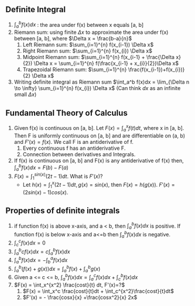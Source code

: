 ## Definite Integral
1. $\int_a^b f(x)dx$ : the area under f(x) between x equals [a, b]
2. Riemann sum: using finite $\Delta x$  to approximate the area under f(x) between [a, b], where $\Delta x = \frac{b-a}{n}$
	1. Left Riemann sum: $\sum_{i=1}^{n} f(x_{i-1}) \Delta x$
	2. Right Riemann sum: $\sum_{i=1}^{n} f(x_{i}) \Delta x$
	3. Midpoint Riemann sum: $\sum_{i=1}^{n} f(x_{i-1} + \frac{\Delta x}{2}) \Delta x = \sum_{i=1}^{n} f(\frac{x_{i-1} + x_{i}}{2})\Delta x$
	4. Trapezoidal Riemann sum: $\sum_{i=1}^{n} \frac{f(x_{i-1})+f(x_{i})}{2} \Delta x$
3. Writing definite integral as Riemann sum $\int_a^b f(x)dx = \lim_{\Delta n \to \infty} \sum_{i=1}^{n} f(x_{i}) \Delta x$ (Can think $dx$ as an infinite small $\Delta x$)
## Fundamental Theory of Calculus
1. Given f(x) is continuous on [a, b]. Let $F(x) = \int_a^x f(t) dt$, where x in [a, b]. Then F is uniformly continuous on [a, b] and are differentiable on (a, b) and $F'(x) = f(x)$. We call F is an antiderivative of f.
	1. Every continuous f has an antiderivative F.
	2. Connection between derivatives and Integrals.
2. If f(x) is continuous on [a, b] and F(x) is any antiderivative of f(x) then, $\int_a^b f(x)dx = F(b) - F(a)$
3. $F(x) = \int_1^{sin(x)} (2t-1) dt$. What is $F'(x)$?
	 * Let $h(x) = \int_1^x (2t-1) dt, g(x) = sin(x)$, then $F(x) = h(g(x))$. $F'(x) = (2sin(x)-1)cos(x)$.

## Properties of definite integrals
1. if function f(x) is above x-axis, and a < b, then $\int_a^b f(x)dx$ is positive. If function f(x) is below x-axis and a<=b then $\int_a^b f(x)dx$ is negative.
2. $\int_c^c f(x)dx = 0$
3. $\int_a^b cf(x)dx = c \int_a^b f(x)dx$
4. $\int_a^b f(x)dx = - \int_b^a f(x)dx$
5. $\int_a^b (f(x) + g(x))dx = \int_a^b f(x) + \int_a^b g(x)$
6. Given a <= c <= b, $\int_a^b f(x)dx = \int_a^c f(x)dx + \int_c^b f(x)dx$
7. $F(x) = \int_x^{x^2} \frac{cost}{t} dt, F'(x)=?$
	1. $F(x) = \int_x^c \frac{cost}{t}dt + \int_c^{x^2}\frac{cost}{t}dt$
	2. $F'(x) = - \frac{cosx}{x} +\frac{cosx^2}{x} 2x$
